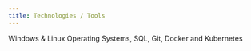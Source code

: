 ```yaml
---
title: Technologies / Tools
---
```


Windows & Linux Operating Systems, SQL, Git, Docker and Kubernetes
